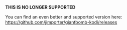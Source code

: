 __THIS IS NO LONGER SUPPORTED__

You can find an even better and supported version here: https://github.com/jimporter/giantbomb-kodi/releases
